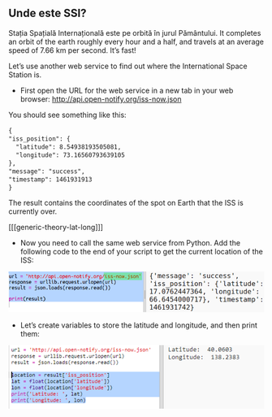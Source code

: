 ## Unde este SSI?

Stația Spațială Internațională este pe orbită în jurul Pământului. It completes an orbit of the earth roughly every hour and a half, and travels at an average speed of 7.66 km per second. It’s fast!

Let’s use another web service to find out where the International Space Station is.

+ First open the URL for the web service in a new tab in your web browser: <a href="http://api.open-notify.org/iss-now.json" target="_blank">http://api.open-notify.org/iss-now.json</a>

You should see something like this:

    {
    "iss_position": {
      "latitude": 8.54938193505081, 
      "longitude": 73.16560793639105
    }, 
    "message": "success", 
    "timestamp": 1461931913
    }
    

The result contains the coordinates of the spot on Earth that the ISS is currently over.

[[[generic-theory-lat-long]]]

+ Now you need to call the same web service from Python. Add the following code to the end of your script to get the current location of the ISS:

![screenshot](images/iss-location.png)

+ Let’s create variables to store the latitude and longitude, and then print them:

![screenshot](images/iss-coordinates.png)